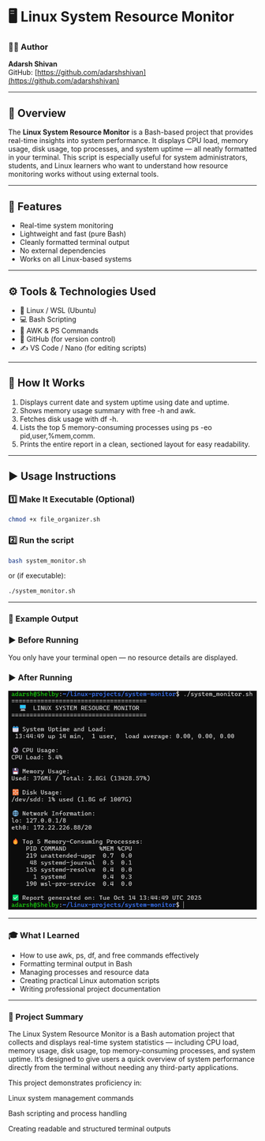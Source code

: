 # 🖥️ Linux System Resource Monitor

### 👨‍💻 Author
**Adarsh Shivan**<br>GitHub: [https://github.com/adarshshivan](https://github.com/adarshshivan)

---

## 📘 Overview
The **Linux System Resource Monitor** is a Bash-based project that provides real-time insights into system performance.
It displays CPU load, memory usage, disk usage, top processes, and system uptime — all neatly formatted in your terminal.
This script is especially useful for system administrators, students, and Linux learners who want to understand how resource monitoring works without using external tools.

---

## 🧰 Features
- Real-time system monitoring
- Lightweight and fast (pure Bash)
- Cleanly formatted terminal output
- No external dependencies
- Works on all Linux-based systems

---

## ⚙️ Tools & Technologies Used
- 🐧 Linux / WSL (Ubuntu)
- 💻 Bash Scripting
- 🧮 AWK & PS Commands
- 🧾 GitHub (for version control)
- ✍️ VS Code / Nano (for editing scripts)

---

## 🧩 How It Works
1. Displays current date and system uptime using date and uptime.
2. Shows memory usage summary with free -h and awk.
3. Fetches disk usage with df -h.
4. Lists the top 5 memory-consuming processes using ps -eo pid,user,%mem,comm.
5. Prints the entire report in a clean, sectioned layout for easy readability.

---

## ▶️ Usage Instructions

### 1️⃣ Make It Executable (Optional)
```bash
chmod +x file_organizer.sh
```

### 2️⃣ Run the script
```bash
bash system_monitor.sh
```

or (if executable):

```bash
./system_monitor.sh
```

---

### 📂 Example Output


### ▶️ Before Running
You only have your terminal open — no resource details are displayed.

### ▶️ After Running
![After Output Screenshot](./images/System-monitor-output.png)

---

### 🎓 What I Learned

- How to use awk, ps, df, and free commands effectively
- Formatting terminal output in Bash
- Managing processes and resource data
- Creating practical Linux automation scripts
- Writing professional project documentation

---

### 🧠 Project Summary

The Linux System Resource Monitor is a Bash automation project that collects and displays real-time system statistics — including CPU load, memory usage, disk usage, top memory-consuming processes, and system uptime.
It’s designed to give users a quick overview of system performance directly from the terminal without needing any third-party applications.

This project demonstrates proficiency in:

Linux system management commands

Bash scripting and process handling

Creating readable and structured terminal outputs
